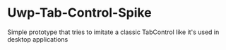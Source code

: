 # Uwp-Tab-Control-Spike
Simple prototype that tries to imitate a classic TabControl like it's used in desktop applications
